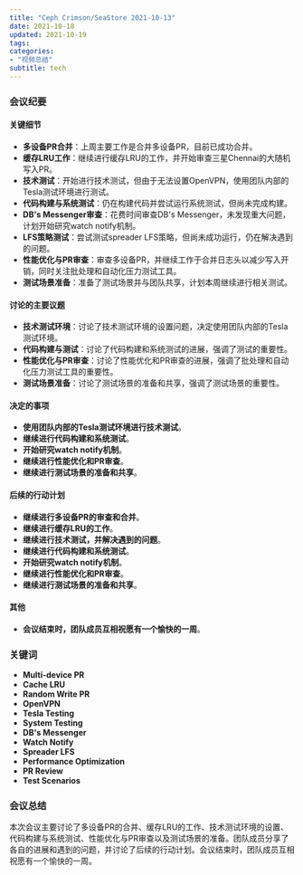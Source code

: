 ```yaml
---
title: "Ceph Crimson/SeaStore 2021-10-13"
date: 2021-10-18
updated: 2021-10-19
tags:
categories:
- "视频总结"
subtitle: tech
---
```



### 会议纪要

#### 关键细节
- **多设备PR合并**：上周主要工作是合并多设备PR，目前已成功合并。
- **缓存LRU工作**：继续进行缓存LRU的工作，并开始审查三星Chennai的大随机写入PR。
- **技术测试**：开始进行技术测试，但由于无法设置OpenVPN，使用团队内部的Tesla测试环境进行测试。
- **代码构建与系统测试**：仍在构建代码并尝试运行系统测试，但尚未完成构建。
- **DB's Messenger审查**：花费时间审查DB's Messenger，未发现重大问题，计划开始研究watch notify机制。
- **LFS策略测试**：尝试测试spreader LFS策略，但尚未成功运行，仍在解决遇到的问题。
- **性能优化与PR审查**：审查多设备PR，并继续工作于合并日志头以减少写入开销，同时关注批处理和自动化压力测试工具。
- **测试场景准备**：准备了测试场景并与团队共享，计划本周继续进行相关测试。

#### 讨论的主要议题
- **技术测试环境**：讨论了技术测试环境的设置问题，决定使用团队内部的Tesla测试环境。
- **代码构建与测试**：讨论了代码构建和系统测试的进展，强调了测试的重要性。
- **性能优化与PR审查**：讨论了性能优化和PR审查的进展，强调了批处理和自动化压力测试工具的重要性。
- **测试场景准备**：讨论了测试场景的准备和共享，强调了测试场景的重要性。

#### 决定的事项
- **使用团队内部的Tesla测试环境进行技术测试**。
- **继续进行代码构建和系统测试**。
- **开始研究watch notify机制**。
- **继续进行性能优化和PR审查**。
- **继续进行测试场景的准备和共享**。

#### 后续的行动计划
- **继续进行多设备PR的审查和合并**。
- **继续进行缓存LRU的工作**。
- **继续进行技术测试，并解决遇到的问题**。
- **继续进行代码构建和系统测试**。
- **开始研究watch notify机制**。
- **继续进行性能优化和PR审查**。
- **继续进行测试场景的准备和共享**。

#### 其他
- **会议结束时，团队成员互相祝愿有一个愉快的一周**。

### 关键词
- **Multi-device PR**
- **Cache LRU**
- **Random Write PR**
- **OpenVPN**
- **Tesla Testing**
- **System Testing**
- **DB's Messenger**
- **Watch Notify**
- **Spreader LFS**
- **Performance Optimization**
- **PR Review**
- **Test Scenarios**

### 会议总结
本次会议主要讨论了多设备PR的合并、缓存LRU的工作、技术测试环境的设置、代码构建与系统测试、性能优化与PR审查以及测试场景的准备。团队成员分享了各自的进展和遇到的问题，并讨论了后续的行动计划。会议结束时，团队成员互相祝愿有一个愉快的一周。